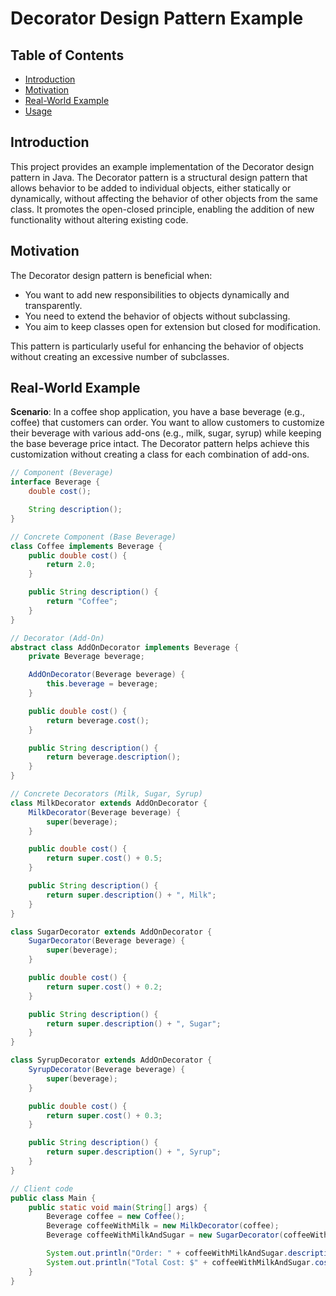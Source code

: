 # Decorator Design Pattern Example

## Table of Contents

- [Introduction](#introduction)
- [Motivation](#motivation)
- [Real-World Example](#real-world-example)
- [Usage](#usage)

## Introduction

This project provides an example implementation of the Decorator design pattern in Java. The Decorator pattern is a
structural design pattern that allows behavior to be added to individual objects, either statically or dynamically,
without affecting the behavior of other objects from the same class. It promotes the open-closed principle, enabling the
addition of new functionality without altering existing code.

## Motivation

The Decorator design pattern is beneficial when:

- You want to add new responsibilities to objects dynamically and transparently.
- You need to extend the behavior of objects without subclassing.
- You aim to keep classes open for extension but closed for modification.

This pattern is particularly useful for enhancing the behavior of objects without creating an excessive number of
subclasses.

## Real-World Example

**Scenario**: In a coffee shop application, you have a base beverage (e.g., coffee) that customers can order. You want
to allow customers to customize their beverage with various add-ons (e.g., milk, sugar, syrup) while keeping the base
beverage price intact. The Decorator pattern helps achieve this customization without creating a class for each
combination of add-ons.

```java
// Component (Beverage)
interface Beverage {
    double cost();

    String description();
}

// Concrete Component (Base Beverage)
class Coffee implements Beverage {
    public double cost() {
        return 2.0;
    }

    public String description() {
        return "Coffee";
    }
}

// Decorator (Add-On)
abstract class AddOnDecorator implements Beverage {
    private Beverage beverage;

    AddOnDecorator(Beverage beverage) {
        this.beverage = beverage;
    }

    public double cost() {
        return beverage.cost();
    }

    public String description() {
        return beverage.description();
    }
}

// Concrete Decorators (Milk, Sugar, Syrup)
class MilkDecorator extends AddOnDecorator {
    MilkDecorator(Beverage beverage) {
        super(beverage);
    }

    public double cost() {
        return super.cost() + 0.5;
    }

    public String description() {
        return super.description() + ", Milk";
    }
}

class SugarDecorator extends AddOnDecorator {
    SugarDecorator(Beverage beverage) {
        super(beverage);
    }

    public double cost() {
        return super.cost() + 0.2;
    }

    public String description() {
        return super.description() + ", Sugar";
    }
}

class SyrupDecorator extends AddOnDecorator {
    SyrupDecorator(Beverage beverage) {
        super(beverage);
    }

    public double cost() {
        return super.cost() + 0.3;
    }

    public String description() {
        return super.description() + ", Syrup";
    }
}

// Client code
public class Main {
    public static void main(String[] args) {
        Beverage coffee = new Coffee();
        Beverage coffeeWithMilk = new MilkDecorator(coffee);
        Beverage coffeeWithMilkAndSugar = new SugarDecorator(coffeeWithMilk);

        System.out.println("Order: " + coffeeWithMilkAndSugar.description());
        System.out.println("Total Cost: $" + coffeeWithMilkAndSugar.cost());
    }
}
```